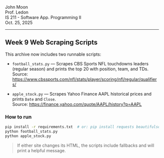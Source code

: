 John Moon <br>
Prof. Ledon <br>
IS 211 - Software App. Programming II <br>
Oct. 25, 2025 <br>

---
## Week 9 Web Scraping Scripts

This archive now includes two runnable scripts:

- `football_stats.py` — Scrapes CBS Sports NFL touchdowns leaders (regular season) and prints the top 20 with position, team, and TDs.  
  Source: https://www.cbssports.com/nfl/stats/player/scoring/nfl/regular/qualifiers/

- `apple_stock.py` — Scrapes Yahoo Finance AAPL historical prices and prints `Date` and `Close`.  
  Source: https://finance.yahoo.com/quote/AAPL/history?p=AAPL

### How to run
```bash
pip install -r requirements.txt  # or: pip install requests beautifulsoup4
python football_stats.py
python apple_stock.py
```

> If either site changes its HTML, the scripts include fallbacks and will print a helpful message.
